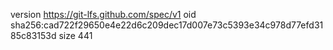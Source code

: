 version https://git-lfs.github.com/spec/v1
oid sha256:cad722f29650e4e22d6c209dec17d007e73c5393e34c978d77efd3185c83153d
size 441

